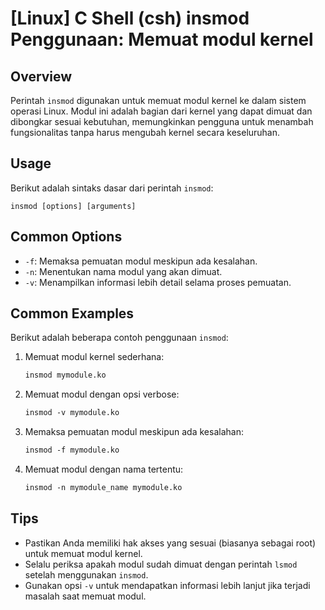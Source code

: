 # [Linux] C Shell (csh) insmod Penggunaan: Memuat modul kernel

## Overview
Perintah `insmod` digunakan untuk memuat modul kernel ke dalam sistem operasi Linux. Modul ini adalah bagian dari kernel yang dapat dimuat dan dibongkar sesuai kebutuhan, memungkinkan pengguna untuk menambah fungsionalitas tanpa harus mengubah kernel secara keseluruhan.

## Usage
Berikut adalah sintaks dasar dari perintah `insmod`:

```
insmod [options] [arguments]
```

## Common Options
- `-f`: Memaksa pemuatan modul meskipun ada kesalahan.
- `-n`: Menentukan nama modul yang akan dimuat.
- `-v`: Menampilkan informasi lebih detail selama proses pemuatan.

## Common Examples
Berikut adalah beberapa contoh penggunaan `insmod`:

1. Memuat modul kernel sederhana:
   ```csh
   insmod mymodule.ko
   ```

2. Memuat modul dengan opsi verbose:
   ```csh
   insmod -v mymodule.ko
   ```

3. Memaksa pemuatan modul meskipun ada kesalahan:
   ```csh
   insmod -f mymodule.ko
   ```

4. Memuat modul dengan nama tertentu:
   ```csh
   insmod -n mymodule_name mymodule.ko
   ```

## Tips
- Pastikan Anda memiliki hak akses yang sesuai (biasanya sebagai root) untuk memuat modul kernel.
- Selalu periksa apakah modul sudah dimuat dengan perintah `lsmod` setelah menggunakan `insmod`.
- Gunakan opsi `-v` untuk mendapatkan informasi lebih lanjut jika terjadi masalah saat memuat modul.